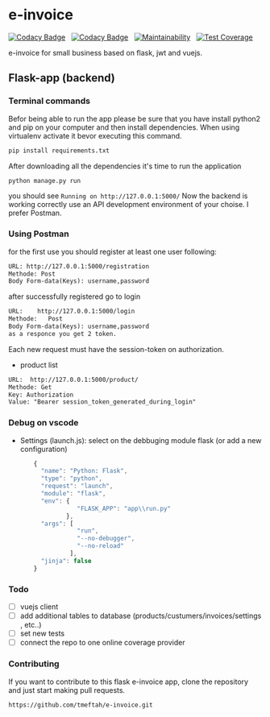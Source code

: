 # e-invoice

[![Codacy Badge](https://api.codacy.com/project/badge/Grade/709aac6159724d5195e2120d67b6279d)](https://app.codacy.com/app/tmeftah/e-invoice?utm_source=github.com&utm_medium=referral&utm_content=tmeftah/e-invoice&utm_campaign=Badge_Grade_Settings)   [![Codacy Badge](https://api.codacy.com/project/badge/Coverage/0cc998c220f948068232af96efd3741b)](https://www.codacy.com/app/tmeftah/e-invoice?utm_source=github.com&utm_medium=referral&utm_content=tmeftah/e-invoice&utm_campaign=Badge_Coverage)   [![Maintainability](https://api.codeclimate.com/v1/badges/41442868dd3c5f8607cc/maintainability)](https://codeclimate.com/github/tmeftah/e-invoice/maintainability)   [![Test Coverage](https://api.codeclimate.com/v1/badges/41442868dd3c5f8607cc/test_coverage)](https://codeclimate.com/github/tmeftah/e-invoice/test_coverage)

e-invoice for small business based on flask, jwt and vuejs.

## Flask-app (backend)

### Terminal commands

Befor being able to run the app please be sure that you have install python2 and pip on your computer and then install dependencies.
When using virtualenv activate it bevor executing this command.

```python
pip install requirements.txt

```

After downloading all the dependencies it's time to run the application

```python
python manage.py run
```

you should see `Running on http://127.0.0.1:5000/`
Now the backend is working correctly use an API development environment of your choise. I prefer Postman.

### Using Postman

for the first use you should register at least one user following:

```txt
URL: http://127.0.0.1:5000/registration
Methode: Post
Body Form-data(Keys): username,password
```

after successfully registered go to login

```txt
URL:    http://127.0.0.1:5000/login
Methode:   Post
Body Form-data(Keys): username,password
as a responce you get 2 token.
```

Each new request must have the session-token on authorization.

-   product list  

```txt
URL:  http://127.0.0.1:5000/product/
Methode: Get
Key: Authorization
Value: "Bearer session_token_generated_during_login"
```

### Debug on vscode

-   Settings (launch.js): select on the debbuging module flask (or add a new configuration)

```javascript
       {
         "name": "Python: Flask",
         "type": "python",
         "request": "launch",
         "module": "flask",
         "env": {
                   "FLASK_APP": "app\\run.py"
                },
         "args": [
                   "run",
                   "--no-debugger",
                   "--no-reload"
                 ],
         "jinja": false
       }
```

### Todo

-   [ ] vuejs client
-   [ ] add additional tables to database (products/custumers/invoices/settings , etc..)
-   [ ] set new tests
-   [ ] connect the repo to one online coverage provider

### Contributing

If you want to contribute to this flask e-invoice app, clone the repository and just start making pull requests.

```txt
https://github.com/tmeftah/e-invoice.git
```
